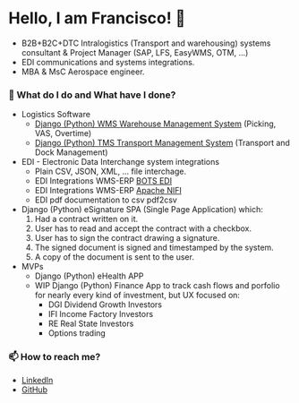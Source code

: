 # Hello, I am Francisco! 👋

 - B2B+B2C+DTC Intralogistics (Transport and warehousing) systems consultant & Project Manager (SAP, LFS, EasyWMS, OTM, ...)
 - EDI communications and systems integrations.
 - MBA & MsC Aerospace engineer. 

### 
### 🌱 What do I do and What have I done? 

 - Logistics Software
   - [Django (Python) WMS Warehouse Management System](https://fcomoncho.github.io/wms) (Picking, VAS, Overtime)
   - [Django (Python) TMS Transport Management System](https://fcomoncho.github.io/tms) (Transport and Dock Management)
 - EDI - Electronic Data Interchange system integrations
   - Plain CSV, JSON, XML, ... file interchage. 
   - EDI Integrations WMS-ERP [BOTS EDI](https://bots-edi.github.io/bots/readme.html)
   - EDI Integrations WMS-ERP [Apache NIFI](https://nifi.apache.org/)
   - EDI pdf documentation to csv pdf2csv
 - Django (Python) eSignature SPA (Single Page Application) which:
   1. Had a contract written on it.
   2. User has to read and accept the contract with a checkbox.
   3. User has to sign the contract drawing a signature.
   4. The signed document is signed and timestamped by the system.
   5. A copy of the document is sent to the user.
 - MVPs
   - Django (Python) eHealth APP
   - WIP Django (Python) Finance App to track cash flows and porfolio for nearly every kind of investment, but UX focused on:
     - DGI Dividend Growth Investors
     - IFI Income Factory Investors
     - RE Real State Investors
     - Options trading


### 📫 How to reach me?
- [LinkedIn](https://www.linkedin.com/in/fcomoncho/) 
- [GitHub](https://fcomoncho.github.io/)

<!---
fcomoncho/fcomoncho is a ✨ special ✨ repository because its `README.md` (this file) appears on your GitHub profile.
You can click the Preview link to take a look at your changes.
--->
